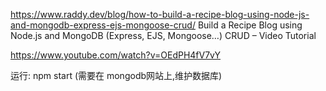 https://www.raddy.dev/blog/how-to-build-a-recipe-blog-using-node-js-and-mongodb-express-ejs-mongoose-crud/
Build a Recipe Blog using Node.js and MongoDB (Express, EJS, Mongoose…) CRUD – Video Tutorial

https://www.youtube.com/watch?v=OEdPH4fV7vY

运行: npm start
(需要在 mongodb网站上,维护数据库)
